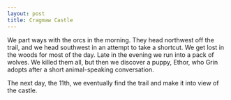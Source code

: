 ```yaml
---
layout: post
title: Cragmaw Castle
---
```

We part ways with the orcs in the morning. They head northwest off the trail, and we head southwest in an attempt to take a shortcut. We get lost in the woods for most of the day. Late in the evening we run into a pack of wolves. We killed them all, but then we discover a puppy, Ethor, who Grin adopts after a short animal-speaking conversation.

The next day, the 11th, we eventually find the trail and make it into view of the castle.

